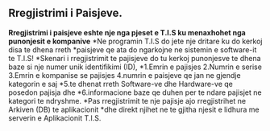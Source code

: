 ## Rregjistrimi i Paisjeve.

**Rregjistrimi i paisjeve eshte nje nga pjeset e T.I.S ku menaxhohet nga punonjesit e kompanive**
*Ne programin T.I.S do jete nje dritare ku do kerkoj disa te dhena rreth 
*paisjeve qe ata do ngarkojne ne sistemin e software-it te T.I.S! 
*Skenari i rregjistrimit te pajisjeve do tu kerkoj punonjesve te dhena baze si nje numer unik identifikimi (ID),
*1.Emrin e pajisjes 2.Numrin e serise 3.Emrin e kompanise se pajisjes 4.numrin e paisjeve qe jan ne gjendje kategorin e saj
*5.te dhenat rreth Software-ve dhe Hardware-ve qe posedon pajisja dhe 
*6.informacione baze qe duhen per te ndare pajisjet ne kategori te ndryshme. 
*Pas rregjistrimit te nje pajisje ajo rregjistrihet ne Arkiven (DB) te aplikacionit
*dhe direkt njihet ne te gjitha njesit e lidhura me serverin e Aplikacionit T.I.S.



